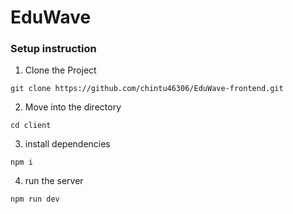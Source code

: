 # EduWave

### Setup instruction
1. Clone the Project
```
git clone https://github.com/chintu46306/EduWave-frontend.git
```

2. Move into the directory

```
cd client

```

3. install dependencies

```
npm i

```

4. run the server

```
npm run dev

```
